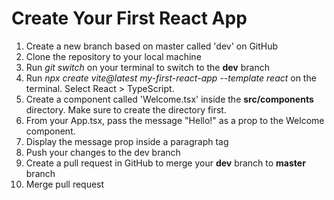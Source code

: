 # Create Your First React App

1. Create a new branch based on master called 'dev' on GitHub
2. Clone the repository to your local machine
3. Run _git switch_ on your terminal to switch to the **dev** branch
4. Run _npx create vite@latest my-first-react-app --template react_ on the terminal. Select React > TypeScript.
5. Create a component called 'Welcome.tsx' inside the **src/components** directory. Make sure to create the directory first.
6. From your App.tsx, pass the message "Hello!" as a prop to the Welcome component.
7. Display the message prop inside a paragraph tag
8. Push your changes to the dev branch
9. Create a pull request in GitHub to merge your **dev** branch to **master** branch
10. Merge pull request
